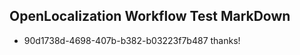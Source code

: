 ## OpenLocalization Workflow Test MarkDown
* 90d1738d-4698-407b-b382-b03223f7b487 thanks!

<!--HONumber=Jul16_HO3-->


